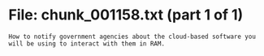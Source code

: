 ﻿# File: chunk_001158.txt (part 1 of 1)
```
How to notify government agencies about the cloud-based software you will be using to interact with them in RAM.
```

